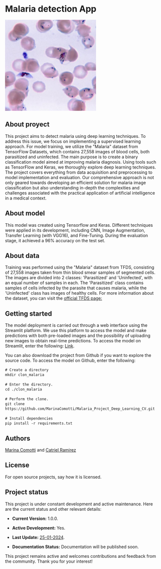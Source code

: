 # Malaria detection App

<img src="./Plasmodium.jpg" alt="cells" width="300" height=300>

## About proyect
This project aims to detect malaria using deep learning techniques. To address this issue, we focus on implementing a supervised learning approach. For model training, we utilize the "Malaria" dataset from TensorFlow Datasets, which contains 27,558 images of blood cells, both parasitized and uninfected. The main purpose is to create a binary classification model aimed at improving malaria diagnosis.
Using tools such as TensorFlow and Keras, we thoroughly explore deep learning techniques. The project covers everything from data acquisition and preprocessing to model implementation and evaluation. Our comprehensive approach is not only geared towards developing an efficient solution for malaria image classification but also understanding in-depth the complexities and challenges associated with the practical application of artificial intelligence in a medical context.
 
## About model
This model was created using Tensorflow and Keras. Different techniques were applied in its development, including CNN, Image Augmentation, Transfer Learning (with VGG16), and Fine-Tuning. During the evaluation stage, it achieved a 96% accuracy on the test set.

## About data
Training was performed using the "Malaria" dataset from TFDS, consisting of 27,558 images taken from thin blood smear samples of segmented cells. The images are divided into 2 classes: 'Parasitized' and 'Uninfected', with an equal number of samples in each. The 'Parasitized' class contains samples of cells infected by the parasite that causes malaria, while the 'Uninfected' class has images of healthy cells. For more information about the dataset, you can visit the [official TFDS page:](https://www.tensorflow.org/datasets/catalog/malaria.)

## Getting started
The model deployment is carried out through a web interface using the Streamlit platform. We use this platform to access the model and make predictions with both pre-loaded images and the possibility of uploading new images to obtain real-time predictions. To access the model on Streamlit, enter the following: [Link](https://malariaprojectdeeplearningcv-st.streamlit.app/). 

You can also download the project from Github if you want to explore the source code. To access the model on Github, enter the following:

``` 
# Create a directory 
mkdir clon_malaria

# Enter the directory.
cd ./clon_malaria

# Perform the clone.
git clone https://github.com/MarinaComotti/Malaria_Project_Deep_Learning_CV.git

# Install dependencies 
pip install -r requirements.txt
```

## Authors
[Marina Comotti]() and [Catriel Ramirez]()


## License
For open source projects, say how it is licensed.

## Project status
This project is under constant development and active maintenance. Here are the current status and other relevant details:

- **Current Version:** 1.0.0.

- **Active Development:** Yes.

- **Last Update:** [25-01-2024](https://github.com/MarinaComotti/Malaria_Project_Deep_Learning_CV.git).

- **Documentation Status:** Documentation will be published soon.

This project remains active and welcomes contributions and feedback from the community. Thank you for your interest!

